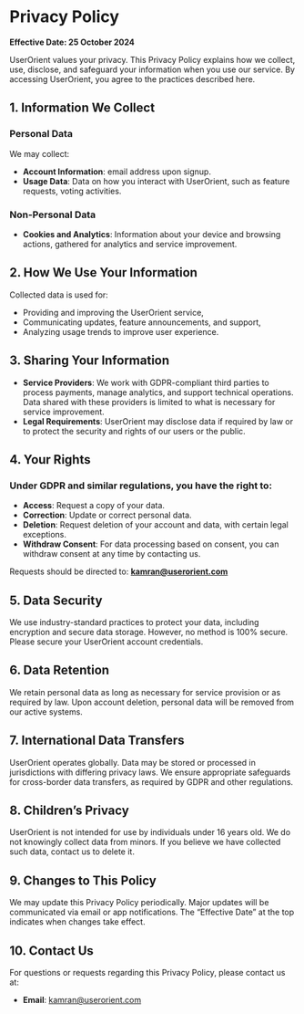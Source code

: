 # Privacy Policy

**Effective Date: 25 October 2024**

UserOrient values your privacy. This Privacy Policy explains how we collect, use, disclose, and safeguard your information when you use our service. By accessing UserOrient, you agree to the practices described here.

## 1. Information We Collect

### Personal Data
We may collect:
- **Account Information**: email address upon signup.
- **Usage Data**: Data on how you interact with UserOrient, such as feature requests, voting activities.

### Non-Personal Data
- **Cookies and Analytics**: Information about your device and browsing actions, gathered for analytics and service improvement.

## 2. How We Use Your Information

Collected data is used for:
- Providing and improving the UserOrient service,
- Communicating updates, feature announcements, and support,
- Analyzing usage trends to improve user experience.

## 3. Sharing Your Information

- **Service Providers**: We work with GDPR-compliant third parties to process payments, manage analytics, and support technical operations. Data shared with these providers is limited to what is necessary for service improvement.
- **Legal Requirements**: UserOrient may disclose data if required by law or to protect the security and rights of our users or the public.

## 4. Your Rights

### Under GDPR and similar regulations, you have the right to:
- **Access**: Request a copy of your data.
- **Correction**: Update or correct personal data.
- **Deletion**: Request deletion of your account and data, with certain legal exceptions.
- **Withdraw Consent**: For data processing based on consent, you can withdraw consent at any time by contacting us.

Requests should be directed to: **[kamran@userorient.com](mailto:kamran@userorient.com)**

## 5. Data Security

We use industry-standard practices to protect your data, including encryption and secure data storage. However, no method is 100% secure. Please secure your UserOrient account credentials.

## 6. Data Retention

We retain personal data as long as necessary for service provision or as required by law. Upon account deletion, personal data will be removed from our active systems.

## 7. International Data Transfers

UserOrient operates globally. Data may be stored or processed in jurisdictions with differing privacy laws. We ensure appropriate safeguards for cross-border data transfers, as required by GDPR and other regulations.

## 8. Children’s Privacy

UserOrient is not intended for use by individuals under 16 years old. We do not knowingly collect data from minors. If you believe we have collected such data, contact us to delete it.

## 9. Changes to This Policy

We may update this Privacy Policy periodically. Major updates will be communicated via email or app notifications. The “Effective Date” at the top indicates when changes take effect.

## 10. Contact Us

For questions or requests regarding this Privacy Policy, please contact us at:
- **Email**: [kamran@userorient.com](mailto:kamran@userorient.com)
